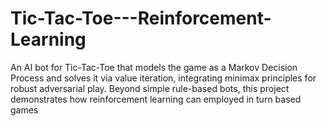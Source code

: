 # Tic-Tac-Toe---Reinforcement-Learning
An AI bot for Tic-Tac-Toe that models the game as a Markov Decision Process and solves it via value iteration, integrating minimax principles for robust adversarial play. Beyond simple rule-based bots, this project demonstrates how reinforcement learning can employed in turn based games
